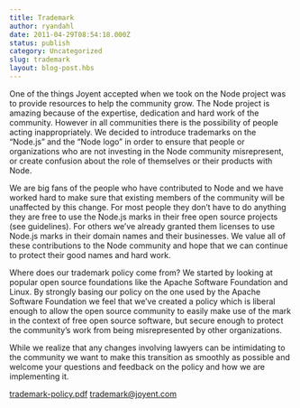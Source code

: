```yaml
---
title: Trademark
author: ryandahl
date: 2011-04-29T08:54:18.000Z
status: publish
category: Uncategorized
slug: trademark
layout: blog-post.hbs
---
```


One of the things Joyent accepted when we took on the Node project was to provide resources to help the community grow. The Node project is amazing because of the expertise, dedication and hard work of the community. However in all communities there is the possibility of people acting inappropriately. We decided to introduce trademarks on the “Node.js” and the “Node logo” in order to ensure that people or organizations who are not investing in the Node community misrepresent, or create confusion about the role of themselves or their products with Node.

We are big fans of the people who have contributed to Node and we have worked hard to make sure that existing members of the community will be unaffected by this change. For most people they don’t have to do anything they are free to use the Node.js marks in their free open source projects (see guidelines). For others we’ve already granted them licenses to use Node.js marks in their domain names and their businesses. We value all of these contributions to the Node community and hope that we can continue to protect their good names and hard work.

Where does our trademark policy come from? We started by looking at popular open source foundations like the Apache Software Foundation and Linux. By strongly basing our policy on the one used by the Apache Software Foundation we feel that we’ve created a policy which is liberal enough to allow the open source community to easily make use of the mark in the context of free open source software, but secure enough to protect the community’s work from being misrepresented by other organizations.

While we realize that any changes involving lawyers can be intimidating to the community we want to make this transition as smoothly as possible and welcome your questions and feedback on the policy and how we are implementing it.

[trademark-policy.pdf](/static/documents/trademark-policy.pdf) trademark@joyent.com
